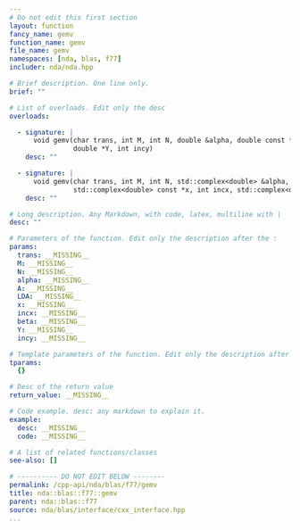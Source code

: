```yaml
---
# Do not edit this first section
layout: function
fancy_name: gemv
function_name: gemv
file_name: gemv
namespaces: [nda, blas, f77]
includer: nda/nda.hpp

# Brief description. One line only.
brief: ""

# List of overloads. Edit only the desc
overloads:

  - signature: |
      void gemv(char trans, int M, int N, double &alpha, double const *A, int &LDA, double const *x, int incx, double &beta,
                double *Y, int incy)
    desc: ""

  - signature: |
      void gemv(char trans, int M, int N, std::complex<double> &alpha, std::complex<double> const *A, int &LDA,
                std::complex<double> const *x, int incx, std::complex<double> &beta, std::complex<double> *Y, int incy)
    desc: ""

# Long description. Any Markdown, with code, latex, multiline with |
desc: ""

# Parameters of the function. Edit only the description after the :
params:
  trans: __MISSING__
  M: __MISSING__
  N: __MISSING__
  alpha: __MISSING__
  A: __MISSING__
  LDA: __MISSING__
  x: __MISSING__
  incx: __MISSING__
  beta: __MISSING__
  Y: __MISSING__
  incy: __MISSING__

# Template parameters of the function. Edit only the description after the :
tparams:
  {}

# Desc of the return value
return_value: __MISSING__

# Code example. desc: any markdown to explain it.
example:
  desc: __MISSING__
  code: __MISSING__

# A list of related functions/classes
see-also: []

# ---------- DO NOT EDIT BELOW --------
permalink: /cpp-api/nda/blas/f77/gemv
title: nda::blas::f77::gemv
parent: nda::blas::f77
source: nda/blas/interface/cxx_interface.hpp
...
```


